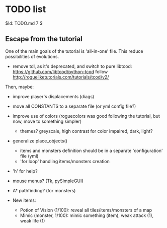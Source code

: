 # TODO list

$Id: TODO.md 7 $

## Escape from the tutorial

One of the main goals of the tutorial is 'all-in-one' file. This reduce
possibilities of evolutions.

* remove tdl, as it's deprecated, and switch to pure libtcod:
  https://github.com/libtcod/python-tcod
  follow http://rogueliketutorials.com/tutorials/tcod/v2/

Then, maybe:

* improve player's displacements (diags)

* move all CONSTANTS to a separate file (or yml config file?)

* improve use of colors (roguecolors was good following the tutorial, but now, move to something simpler)
    * themes? greyscale, high contrast for color impaired, dark, light?

* generalize place_objects()
    * items and monsters definition should be in a separate 'configuration' file (yml)
    * 'for loop' handling items/monsters creation

* 'h' for help?

* mouse menus? (Tk, pySimpleGUI)

* A* pathfinding? (for monsters)

* New items:
    * Potion of Vision (1/100): reveal all tiles/items/monsters of a map
    * Mimic (monster, 1/100): mimic something (item), weak attack (1), weak life (1)

